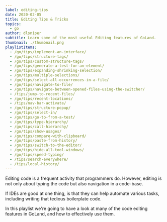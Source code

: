 ```yaml
---
label: editing-tips
date: 2020-02-05
title: Editing Tips & Tricks
topics:
  - go
author: dlsniper
subtitle: Learn some of the most useful Editing features of GoLand.
thumbnail: ./thumbnail.png
playlistItems:
  - /go/tips/implement-an-interface/
  - /go/tips/structure-tags/
  - /go/tips/custom-structure-tags/
  - /go/tips/generate-a-test-for-an-element/
  - /go/tips/expanding-shrinking-selection/
  - /go/tips/multiple-selections/
  - /go/tips/select-all-occurrences-in-a-file/
  - /go/tips/navigate-to-file/
  - /go/tips/navigate-between-opened-files-using-the-switcher/
  - /tips/jump-to-recent-files/
  - /go/tips/recent-locations/
  - /tips/nav-bar-activate/
  - /go/tips/structure-popup/
  - /go/tips/select-in/
  - /go/tips/go-to-from-a-test/
  - /go/tips/type-hierarchy/
  - /go/tips/call-hierarchy/
  - /go/tips/show-usages/
  - /go/tips/compare-with-clipboard/
  - /go/tips/paste-from-history/
  - /go/tips/switch-to-the-editor/
  - /go/tips/hide-all-tool-windows/
  - /go/tips/speed-typing/
  - /tips/search-everywhere/
  - /tips/local-history/
---
```


Editing code is a frequent activity that programmers do. However, editing is not
only about typing the code but also navigation in a code-base.

If IDEs are good at one thing, is that they can help automate various
tasks, including writing that tedious boilerplate code.

In this playlist we're going to have a look at many of the code editing
features in GoLand, and how to effectively use them.
